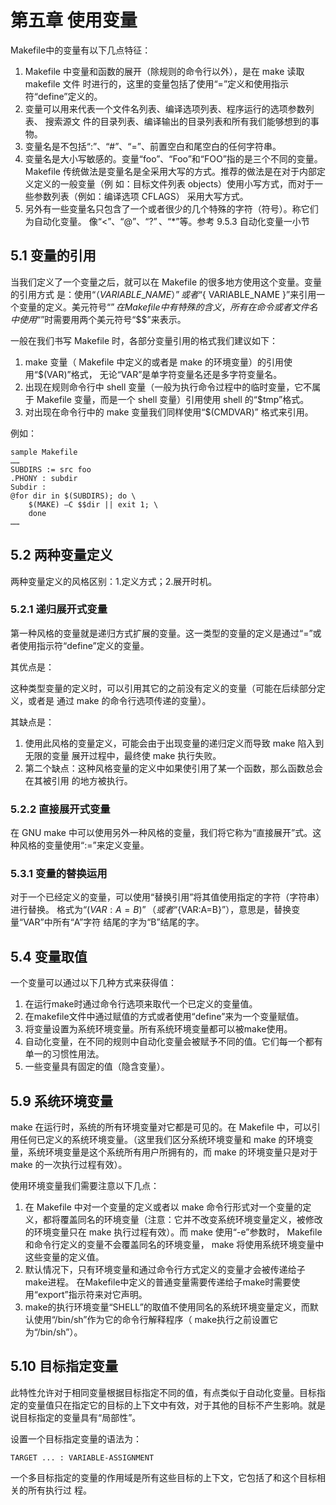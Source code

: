 # 第五章 使用变量

Makefile中的变量有以下几点特征：

1. Makefile 中变量和函数的展开（除规则的命令行以外），是在 make 读取 makefile 文件
时进行的，这里的变量包括了使用“=”定义和使用指示符“define”定义的。
2. 变量可以用来代表一个文件名列表、编译选项列表、程序运行的选项参数列表、 搜索源文
件的目录列表、编译输出的目录列表和所有我们能够想到的事物。
3. 变量名是不包括“:”、“#”、“=”、前置空白和尾空白的任何字符串。
4. 变量名是大小写敏感的。变量“foo”、“Foo”和“FOO”指的是三个不同的变量。 Makefile
传统做法是变量名是全采用大写的方式。推荐的做法是在对于内部定义定义的一般变量（例
如：目标文件列表 objects）使用小写方式，而对于一些参数列表（例如：编译选项 CFLAGS）
采用大写方式。
5. 另外有一些变量名只包含了一个或者很少的几个特殊的字符（符号）。称它们为自动化变量。
像“$<”、“$@”、“$?”、“$*”等。参考 9.5.3 自动化变量一小节  

## 5.1 变量的引用

当我们定义了一个变量之后，就可以在 Makefile 的很多地方使用这个变量。变量的引用方式
是：使用“$（ VARIABLE\_NAME）”或者“${ VARIABLE\_NAME }”来引用一个变量的定义。美元符号“$”在 Makefile 中有特殊的含义，所有在命令或者文件名中使用“$”时需要用两个美元符号“$$”来表示。

一般在我们书写 Makefile 时，各部分变量引用的格式我们建议如下：

1. make 变量（ Makefile 中定义的或者是 make 的环境变量）的引用使用“$(VAR)”格式，
无论“VAR”是单字符变量名还是多字符变量名。
2. 出现在规则命令行中 shell 变量（一般为执行命令过程中的临时变量，它不属于 Makefile
变量，而是一个 shell 变量）引用使用 shell 的“$tmp”格式。
3. 对出现在命令行中的 make 变量我们同样使用“$(CMDVAR)” 格式来引用。

例如：
	
	sample Makefile
	……
	SUBDIRS := src foo
	.PHONY : subdir
	Subdir :
	@for dir in $(SUBDIRS); do \
		$(MAKE) –C $$dir || exit 1; \
		done
	……

## 5.2 两种变量定义

两种变量定义的风格区别：1.定义方式；2.展开时机。

### 5.2.1 递归展开式变量

第一种风格的变量就是递归方式扩展的变量。这一类型的变量的定义是通过“=”或者使用指示符“define”定义的变量。

其优点是：

这种类型变量的定义时，可以引用其它的之前没有定义的变量（可能在后续部分定义，或者是
通过 make 的命令行选项传递的变量）。 

其缺点是：

1. 使用此风格的变量定义，可能会由于出现变量的递归定义而导致 make 陷入到无限的变量
展开过程中，最终使 make 执行失败。
2. 第二个缺点：这种风格变量的定义中如果使引用了某一个函数，那么函数总会在其被引用
的地方被执行。

### 5.2.2 直接展开式变量

在 GNU make 中可以使用另外一种风格的变量，我们将它称为“直接展开”式。这种风格的变量使用“:=”来定义变量。

### 5.3.1 变量的替换运用

对于一个已经定义的变量，可以使用“替换引用”将其值使用指定的字符（字符串）进行替换。
格式为“$(VAR:A=B)”（或者“${VAR:A=B}”），意思是，替换变量“VAR”中所有“A”字符
结尾的字为“B”结尾的字。

## 5.4 变量取值

一个变量可以通过以下几种方式来获得值：

1. 在运行make时通过命令行选项来取代一个已定义的变量值。
2. 在makefile文件中通过赋值的方式或者使用“define”来为一个变量赋值。
3. 将变量设置为系统环境变量。所有系统环境变量都可以被make使用。
4. 自动化变量，在不同的规则中自动化变量会被赋予不同的值。它们每一个都有单一的习惯性用法。
5. 一些变量具有固定的值（隐含变量）。

## 5.9 系统环境变量

make 在运行时，系统的所有环境变量对它都是可见的。在 Makefile 中，可以引用任何已定义的系统环境变量。（这里我们区分系统环境变量和 make 的环境变量，系统环境变量是这个系统所有用户所拥有的，而 make 的环境变量只是对于 make 的一次执行过程有效）。

使用环境变量我们需要注意以下几点：

1. 在 Makefile 中对一个变量的定义或者以 make 命令行形式对一个变量的定义，都将覆盖同名的环境变量（注意：它并不改变系统环境变量定义，被修改的环境变量只在 make 执行过程有效）。而 make 使用“-e”参数时， Makefile 和命令行定义的变量不会覆盖同名的环境变量， make 将使用系统环境变量中这些变量的定义值。
2. 默认情况下，只有环境变量和通过命令行方式定义的变量才会被传递给子make进程。 在Makefile中定义的普通变量需要传递给子make时需要使用“export”指示符来对它声明。
3. make的执行环境变量“SHELL”的取值不使用同名的系统环境变量定义，而默认使用“/bin/sh”作为它的命令行解释程序（ make执行之前设置它为“/bin/sh”）。

## 5.10 目标指定变量

此特性允许对于相同变量根据目标指定不同的值，有点类似于自动化变量。目标指定的变量值只在指定它的目标的上下文中有效，对于其他的目标不产生影响。就是说目标指定的变量具有“局部性”。

设置一个目标指定变量的语法为：

	TARGET ... : VARIABLE-ASSIGNMENT

一个多目标指定的变量的作用域是所有这些目标的上下文，它包括了和这个目标相关的所有执行过
程。